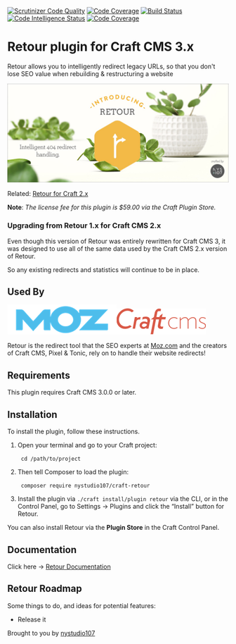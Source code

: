 [![Scrutinizer Code Quality](https://scrutinizer-ci.com/g/nystudio107/craft-retour/badges/quality-score.png?b=v3)](https://scrutinizer-ci.com/g/nystudio107/craft-retour/?branch=v3) [![Code Coverage](https://scrutinizer-ci.com/g/nystudio107/craft-retour/badges/coverage.png?b=v3)](https://scrutinizer-ci.com/g/nystudio107/craft-retour/?branch=v3) [![Build Status](https://scrutinizer-ci.com/g/nystudio107/craft-retour/badges/build.png?b=v3)](https://scrutinizer-ci.com/g/nystudio107/craft-retour/build-status/v3) [![Code Intelligence Status](https://scrutinizer-ci.com/g/nystudio107/craft-retour/badges/code-intelligence.svg?b=v3)](https://scrutinizer-ci.com/code-intelligence) [![Code Coverage](https://scrutinizer-ci.com/g/nystudio107/craft-retour/badges/coverage.png?b=develop)](https://scrutinizer-ci.com/g/nystudio107/craft-retour/?branch=v3)

# Retour plugin for Craft CMS 3.x

Retour allows you to intelligently redirect legacy URLs, so that you don't lose SEO value when rebuilding & restructuring a website

![Screenshot](./docs/docs/resources/img/plugin-banner.jpg)

Related: [Retour for Craft 2.x](https://github.com/nystudio107/retour)

**Note**: _The license fee for this plugin is $59.00 via the Craft Plugin Store._

### Upgrading from Retour 1.x for Craft CMS 2.x

Even though this version of Retour was entirely rewritten for Craft CMS 3, it was designed to use all of the same data used by the Craft CMS 2.x version of Retour.

So any existing redirects and statistics will continue to be in place.

## Used By

![Screenshot](./docs/docs/resources/img/moz-logo-blue.png)![Screenshot](./docs/docs/resources/img/craft-cms-logo.png)

Retour is the redirect tool that the SEO experts at [Moz.com](https://moz.com/) and the creators of Craft CMS, Pixel & Tonic, rely on to handle their website redirects!

## Requirements

This plugin requires Craft CMS 3.0.0 or later.

## Installation

To install the plugin, follow these instructions.

1. Open your terminal and go to your Craft project:

        cd /path/to/project

2. Then tell Composer to load the plugin:

        composer require nystudio107/craft-retour

3. Install the plugin via `./craft install/plugin retour` via the CLI, or in the Control Panel, go to Settings → Plugins and click the “Install” button for Retour.

You can also install Retour via the **Plugin Store** in the Craft Control Panel.

## Documentation

Click here -> [Retour Documentation](https://nystudio107.com/plugins/retour/documentation)

## Retour Roadmap

Some things to do, and ideas for potential features:

* Release it

Brought to you by [nystudio107](https://nystudio107.com/)
